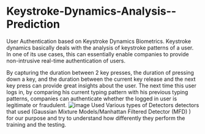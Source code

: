 # Keystroke-Dynamics-Analysis--Prediction
User Authentication based on Keystroke Dynamics Biometrics.
Keystroke dynamics basically deals with the analysis of keystroke patterns of a user. In one of its use cases, 
this can essentially enable companies to provide non-intrusive real-time authentication of users.

By capturing the duration between 2 key presses, the duration of pressing down a key,
and the duration between the current key release and the next key press can provide great insights about the user. The next time this user logs in,
by comparing his current typing pattern with his previous typing patterns, 
companies can authenticate whether the logged in user is legitimate or fraudulent.
![image](https://user-images.githubusercontent.com/69621205/219970029-e7b3a327-ce0a-4f2f-9baa-cd7828f951f7.png)
Used Various types of Detectors
detectors that used (Gaussian Mixture Models/Manhattan Filtered Detector (MFD) ) for our purpose and try to understand how differently they perform 
the training and the testing. 
